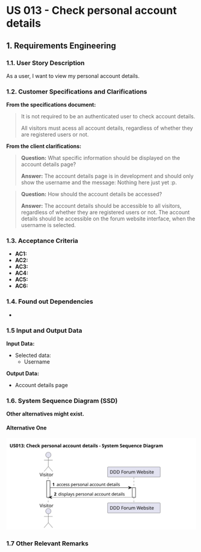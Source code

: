 # US 013 - Check personal account details

## 1. Requirements Engineering

### 1.1. User Story Description

As a user, I want to view my personal account details.

### 1.2. Customer Specifications and Clarifications

**From the specifications document:**

> It is not required to be an authenticated user to check account details.
>
> All visitors must acess all account details, regardless of whether they are registered users or not.

**From the client clarifications:**

> **Question:**
> What specific information should be displayed on the account details page?
>
> **Answer:**
> The account details page is in development and should only show the username and the message: Nothing here just yet :p.

> **Question:**
> How should the account details be accessed?
>
> **Answer:**
> The account details should be accessible to all visitors, regardless of whether they are registered users or not. The account details should be accessible on the forum website interface, when the username is selected.

### 1.3. Acceptance Criteria

- **AC1:**
- **AC2:**
- **AC3:**
- **AC4:**
- **AC5:**
- **AC6:**

### 1.4. Found out Dependencies

-

### 1.5 Input and Output Data

**Input Data:**

- Selected data:
  - Username

**Output Data:**

- Account details page

### 1.6. System Sequence Diagram (SSD)

**Other alternatives might exist.**

#### Alternative One

![System Sequence Diagram](svg/us013-system-sequence-diagram.svg)

### 1.7 Other Relevant Remarks
